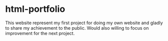 # html-portfolio
This website represent my first project for doing my own website and gladly to share my achievement to the public. Would also willing to focus on improvement for the next project.
